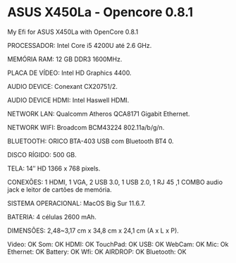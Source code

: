 # ASUS X450La - Opencore 0.8.1

My Efi for ASUS X450La with OpenCore 0.8.1

 
PROCESSADOR: Intel Core i5 4200U até 2.6 GHz.

MEMÓRIA RAM: 12 GB DDR3 1600MHz.

PLACA DE VÍDEO: Intel HD Graphics 4400.

AUDIO DEVICE: Conexant CX20751/2.

AUDIO DEVICE HDMI: Intel Haswell HDMI.

NETWORK LAN: Qualcomm Atheros QCA8171 Gigabit Ethernet.

NETWORK WIFI: Broadcom BCM43224 802.11a/b/g/n.

BLUETOOTH: ORICO BTA-403 USB com Bluetooth BT4 0.

DISCO RÍGIDO: 500 GB.

TELA: 14″ HD 1366 x 768 pixels.

CONEXÕES: 1 HDMI, 1 VGA, 2 USB 3.0, 1 USB 2.0, 1 RJ 45 ,1 COMBO audio jack e leitor de cartões de memória.

SISTEMA OPERACIONAL: MacOS Big Sur 11.6.7.

BATERIA: 4 células 2600 mAh.

DIMENSÕES: 2,48~3,17 cm x 34,8 cm x 24,1 cm (A x L x P).
 

Video: OK
Som: OK
HDMI: OK
TouchPad: OK
USB: OK
WebCam: OK
Mic: Ok
Ethernet: OK
Battery: OK
Wfi: OK
AIRDROP: OK
Bluetooth: OK
 
 
 
 
 
 
